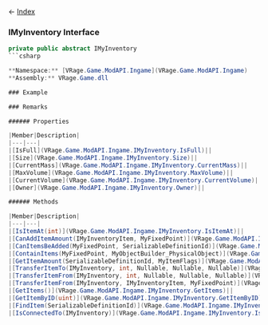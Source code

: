 ← [Index](Api-Index)

### IMyInventory Interface

```csharp
private public abstract IMyInventory
```csharp

**Namespace:** [VRage.Game.ModAPI.Ingame](VRage.Game.ModAPI.Ingame)  
**Assembly:** VRage.Game.dll

### Example

### Remarks

###### Properties

|Member|Description|
|---|---|
|[IsFull](VRage.Game.ModAPI.Ingame.IMyInventory.IsFull)||
|[Size](VRage.Game.ModAPI.Ingame.IMyInventory.Size)||
|[CurrentMass](VRage.Game.ModAPI.Ingame.IMyInventory.CurrentMass)||
|[MaxVolume](VRage.Game.ModAPI.Ingame.IMyInventory.MaxVolume)||
|[CurrentVolume](VRage.Game.ModAPI.Ingame.IMyInventory.CurrentVolume)||
|[Owner](VRage.Game.ModAPI.Ingame.IMyInventory.Owner)||

###### Methods

|Member|Description|
|---|---|
|[IsItemAt(int)](VRage.Game.ModAPI.Ingame.IMyInventory.IsItemAt)||
|[CanAddItemAmount(IMyInventoryItem, MyFixedPoint)](VRage.Game.ModAPI.Ingame.IMyInventory.CanAddItemAmount)||
|[CanItemsBeAdded(MyFixedPoint, SerializableDefinitionId)](VRage.Game.ModAPI.Ingame.IMyInventory.CanItemsBeAdded)||
|[ContainItems(MyFixedPoint, MyObjectBuilder_PhysicalObject)](VRage.Game.ModAPI.Ingame.IMyInventory.ContainItems)||
|[GetItemAmount(SerializableDefinitionId, MyItemFlags)](VRage.Game.ModAPI.Ingame.IMyInventory.GetItemAmount)||
|[TransferItemTo(IMyInventory, int, Nullable, Nullable, Nullable)](VRage.Game.ModAPI.Ingame.IMyInventory.TransferItemTo)||
|[TransferItemFrom(IMyInventory, int, Nullable, Nullable, Nullable)](VRage.Game.ModAPI.Ingame.IMyInventory.TransferItemFrom)||
|[TransferItemFrom(IMyInventory, IMyInventoryItem, MyFixedPoint)](VRage.Game.ModAPI.Ingame.IMyInventory.TransferItemFrom)||
|[GetItems()](VRage.Game.ModAPI.Ingame.IMyInventory.GetItems)||
|[GetItemByID(uint)](VRage.Game.ModAPI.Ingame.IMyInventory.GetItemByID)||
|[FindItem(SerializableDefinitionId)](VRage.Game.ModAPI.Ingame.IMyInventory.FindItem)||
|[IsConnectedTo(IMyInventory)](VRage.Game.ModAPI.Ingame.IMyInventory.IsConnectedTo)||

